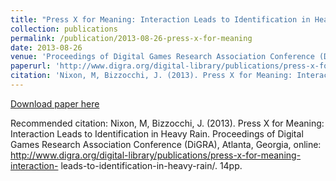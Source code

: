 ```yaml
---
title: "Press X for Meaning: Interaction Leads to Identification in Heavy Rain"
collection: publications
permalink: /publication/2013-08-26-press-x-for-meaning
date: 2013-08-26
venue: 'Proceedings of Digital Games Research Association Conference (DiGRA)'
paperurl: 'http://www.digra.org/digital-library/publications/press-x-for-meaning-interaction- leads-to-identification-in-heavy-rain/'
citation: 'Nixon, M, Bizzocchi, J. (2013). Press X for Meaning: Interaction Leads to Identification in Heavy Rain. Proceedings of Digital Games Research Association Conference (DiGRA), Atlanta, Georgia, 14pp.'
---
```


<a href='http://www.digra.org/digital-library/publications/press-x-for-meaning-interaction-leads-to-identification-in-heavy-rain/'>Download paper here</a>

Recommended citation: Nixon, M, Bizzocchi, J. (2013). Press X for Meaning: Interaction Leads to Identification in Heavy Rain. Proceedings of Digital Games Research Association Conference (DiGRA), Atlanta, Georgia, online: http://www.digra.org/digital-library/publications/press-x-for-meaning-interaction- leads-to-identification-in-heavy-rain/. 14pp.